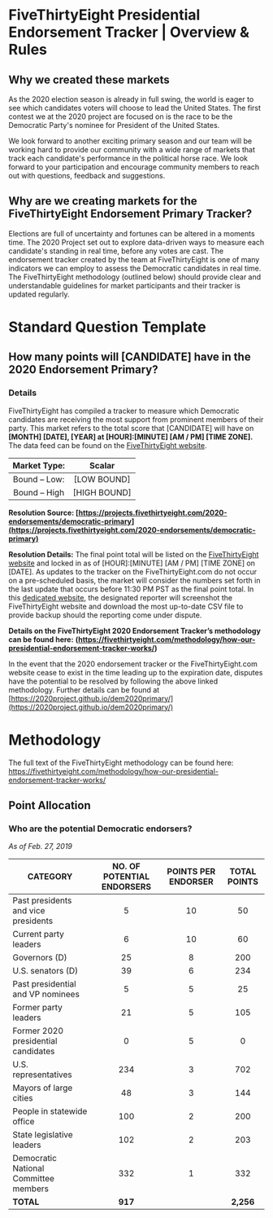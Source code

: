 # FiveThirtyEight Presidential Endorsement Tracker | Overview & Rules


## Why we created these markets

As the 2020 election season is already in full swing, the world is eager to see which candidates voters will choose to lead the United States. The first contest we at the 2020 project are focused on is the race to be the Democratic Party's nominee for President of the United States. 

We look forward to another exciting primary season and our team will be working hard to provide our community with a wide range of markets that track each candidate's performance in the political horse race. We look forward to your participation and encourage community members to reach out with questions, feedback and suggestions. 

## Why are we creating markets for the FiveThirtyEight Endorsement Primary Tracker? 

Elections are full of uncertainty and fortunes can be altered in a moments time. The 2020 Project set out to explore data-driven ways to measure each candidate's standing in real time, before any votes are cast. The endorsement tracker created by the team at FiveThirtyEight is one of many indicators we can employ to assess the Democratic candidates in real time. The FiveThirtyEight methodology (outlined below) should provide clear and understandable guidelines for market participants and their tracker is updated regularly. 


# Standard Question Template

## How many points will [CANDIDATE] have in the 2020 Endorsement Primary? 

### Details 

FiveThirtyEight has compiled a tracker to measure which Democratic candidates are receiving the most support from prominent members of their party. This market refers to the total score that [CANDIDATE] will have on **[MONTH] [DATE], [YEAR] at [HOUR]:[MINUTE] [AM / PM] [TIME ZONE].** The data feed can be found on the [FiveThirtyEight website](https://projects.fivethirtyeight.com/2020-endorsements/democratic-primary). 

|   Market Type:  |   Scalar  |
| :-------------: |:-------------:| 
|   Bound – Low:   |  [LOW BOUND]   |   
|   Bound – High   |   [HIGH BOUND]   | 

**Resolution Source: [https://projects.fivethirtyeight.com/2020-endorsements/democratic-primary](https://projects.fivethirtyeight.com/2020-endorsements/democratic-primary)**   

**Resolution Details:** The final point total will be listed on the [FiveThirtyEight website](https://projects.fivethirtyeight.com/2020-endorsements/democratic-primary) and locked in as of [HOUR]:[MINUTE] [AM / PM] [TIME ZONE] on [DATE]. 
As updates to the tracker on the FiveThirtyEight.com do not occur on a pre-scheduled basis, the market will consider the numbers set forth in the last update that occurs before 11:30 PM PST as the final point total. In this [dedicated website](https://2020project.github.io/dem2020primary/538biden), the designated reporter will screenshot the FiveThirtyEight website and download the most up-to-date CSV file to provide backup should the reporting come under dispute. 

**Details on the FiveThirtyEight 2020 Endorsement Tracker’s methodology can be found here:**  **(https://fivethirtyeight.com/methodology/how-our-presidential-endorsement-tracker-works/)**  

In the event that the 2020 endorsement tracker or the FiveThirtyEight.com website cease to exist in the time leading up to the expiration date, disputes have the potential to be resolved by following the above linked methodology. Further details can be found at [https://2020project.github.io/dem2020primary/](https://2020project.github.io/dem2020primary/)


# Methodology 
The full text of the FiveThirtyEight methodology can be found here: 
https://fivethirtyeight.com/methodology/how-our-presidential-endorsement-tracker-works/ 

## Point Allocation 
### Who are the potential Democratic endorsers?
_As of Feb. 27, 2019_

| CATEGORY        |    NO. OF POTENTIAL ENDORSERS    | POINTS PER ENDORSER           | TOTAL POINTS  |
| ------------- |:-------------:| :-------------:| :-----:|
| Past presidents and vice presidents     |  5    | 10 | 50 |
| Current party leaders     |  6    | 10 | 60 |
| Governors (D)      |  25    | 8 | 200 |
| U.S. senators (D)     |  39    | 6 | 234 |
| Past presidential and VP nominees      |  5    | 5 | 25 |
| Former party leaders      |  21    | 5 | 105 |
| Former 2020 presidential candidates      |  0    | 5 | 0 |
| U.S. representatives      |  234    | 3 | 702 |
| Mayors of large cities	      |  48    | 3 | 144 |
| People in statewide office      |  100    | 2 | 200 |
| State legislative leaders      |  102    | 2 | 203 |
| Democratic National Committee members      |  332    | 1 | 332 |
| **TOTAL**      |  **917**    |  | **2,256** |


